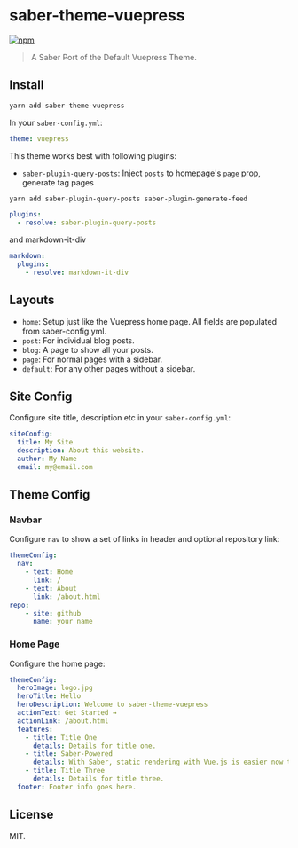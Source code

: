 # saber-theme-vuepress

[![npm](https://badgen.net/npm/v/saber-theme-vuepress)](https://npm.im/saber-theme-vuepress) 

> A Saber Port of the Default Vuepress Theme.

## Install

```bash
yarn add saber-theme-vuepress
```

In your `saber-config.yml`:

```yml
theme: vuepress
```

This theme works best with following plugins:

- `saber-plugin-query-posts`: Inject `posts` to homepage's `page` prop, generate tag pages

```bash
yarn add saber-plugin-query-posts saber-plugin-generate-feed
```

```yml
plugins:
  - resolve: saber-plugin-query-posts
```
and markdown-it-div
```yml
markdown:
  plugins:
    - resolve: markdown-it-div
```

## Layouts

- `home`: Setup just like the Vuepress home page. All fields are populated from saber-config.yml.
- `post`: For individual blog posts.
- `blog`: A page to show all your posts.
- `page`: For normal pages with a sidebar.
- `default`: For any other pages without a sidebar.

## Site Config

Configure site title, description etc in your `saber-config.yml`:

```yml
siteConfig:
  title: My Site
  description: About this website.
  author: My Name
  email: my@email.com
```

## Theme Config

### Navbar

Configure `nav` to show a set of links in header and optional repository link:

```yml
themeConfig:
  nav:
    - text: Home
      link: /
    - text: About
      link: /about.html
repo:
    - site: github
      name: your name
```

### Home Page

Configure the home page:

```yml
themeConfig:
  heroImage: logo.jpg
  heroTitle: Hello
  heroDescription: Welcome to saber-theme-vuepress
  actionText: Get Started →
  actionLink: /about.html
  features: 
    - title: Title One
      details: Details for title one.
    - title: Saber-Powered
      details: With Saber, static rendering with Vue.js is easier now than ever. 
    - title: Title Three
      details: Details for title three.
  footer: Footer info goes here.
```

## License

MIT.